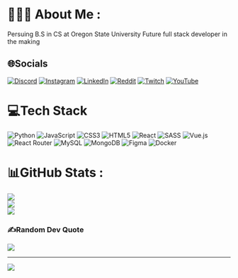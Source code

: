 #  🧑🏽‍💻 About Me :
Persuing B.S in CS at Oregon State University
Future full stack developer in the making


## 🌐Socials
[![Discord](https://img.shields.io/badge/Discord-%237289DA.svg?logo=discord&logoColor=white)](htttps://discord.gg/LjeNuiN#0001) [![Instagram](https://img.shields.io/badge/Instagram-%23E4405F.svg?logo=Instagram&logoColor=white)](https://instagram.com/LjeNuiN) [![LinkedIn](https://img.shields.io/badge/LinkedIn-%230077B5.svg?logo=linkedin&logoColor=white)](https://linkedin.com/in/https://www.linkedin.com/in/ljenuin/) [![Reddit](https://img.shields.io/badge/Reddit-%23FF4500.svg?logo=Reddit&logoColor=white)](https://reddit.com/user/LjeNuiN) [![Twitch](https://img.shields.io/badge/Twitch-%239146FF.svg?logo=Twitch&logoColor=white)](https://twitch.tv/LjeNuiN) [![YouTube](https://img.shields.io/badge/YouTube-%23FF0000.svg?logo=YouTube&logoColor=white)](https://youtube.com/c/LjeNuiN) 

# 💻Tech Stack
![Python](https://img.shields.io/badge/python-3670A0?style=plastic&logo=python&logoColor=ffdd54) ![JavaScript](https://img.shields.io/badge/javascript-%23323330.svg?style=plastic&logo=javascript&logoColor=%23F7DF1E) ![CSS3](https://img.shields.io/badge/css3-%231572B6.svg?style=plastic&logo=css3&logoColor=white) ![HTML5](https://img.shields.io/badge/html5-%23E34F26.svg?style=plastic&logo=html5&logoColor=white) ![React](https://img.shields.io/badge/react-%2320232a.svg?style=plastic&logo=react&logoColor=%2361DAFB) ![SASS](https://img.shields.io/badge/SASS-hotpink.svg?style=plastic&logo=SASS&logoColor=white) ![Vue.js](https://img.shields.io/badge/vuejs-%2335495e.svg?style=plastic&logo=vuedotjs&logoColor=%234FC08D) ![React Router](https://img.shields.io/badge/React_Router-CA4245?style=plastic&logo=react-router&logoColor=white) ![MySQL](https://img.shields.io/badge/mysql-%2300f.svg?style=plastic&logo=mysql&logoColor=white) ![MongoDB](https://img.shields.io/badge/MongoDB-%234ea94b.svg?style=plastic&logo=mongodb&logoColor=white) 	![Figma](https://img.shields.io/badge/figma-%23F24E1E.svg?style=plastic&logo=figma&logoColor=white) ![Docker](https://img.shields.io/badge/docker-%230db7ed.svg?style=plastic&logo=docker&logoColor=white)
# 📊GitHub Stats :
![](https://github-readme-stats.vercel.app/api?username=ljenuin&theme=vue-dark&hide_border=true&include_all_commits=true&count_private=true)<br/>
![](https://github-readme-streak-stats.herokuapp.com/?user=ljenuin&theme=vue-dark&hide_border=true)<br/>
![](https://github-readme-stats.vercel.app/api/top-langs/?username=ljenuin&theme=vue-dark&hide_border=true&include_all_commits=true&count_private=true&layout=compact)

### ✍️Random Dev Quote
![](https://quotes-github-readme.vercel.app/api?type=horizontal&theme=radical)

---
[![](https://visitcount.itsvg.in/api?id=ljenuin&icon=0&color=3)](https://visitcount.itsvg.in)
